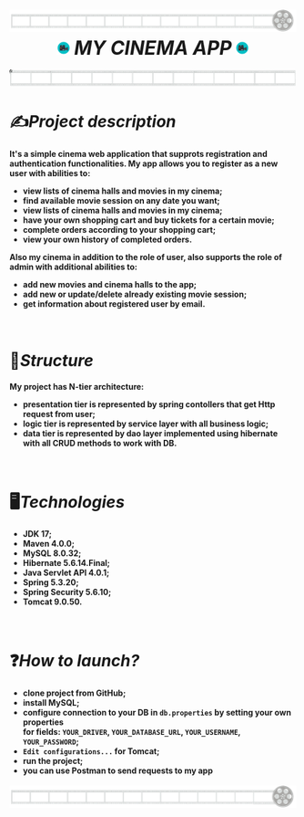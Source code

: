 
<h1 align="center"><img src="img/movieTape.png"><br>
  <img src="img/camera.png" align="bot" height="24"/> <big><b><i>MY CINEMA APP</i></b></big> <img src="img/camera.png" align="bot" height="24"/><br>
</h1>
<img src="img/movie_tape_2.png"><br>
<h1> ✍️<b><i>Project description</i></b> </h1>
<h4>It's a simple cinema web application that supprots registration and authentication functionalities. My app allows you to register as a new user with abilities to:
  <ul>
    <li>view lists of cinema halls and movies in my cinema;</li>
    <li>find available movie session on any date you want;</li>
    <li>view lists of cinema halls and movies in my cinema;</li>
    <li>have your own shopping cart and buy tickets for a certain movie;</li>
    <li>complete orders according to your shopping cart;</li>
    <li>view your own history of completed orders.</li>
  </ul>
Also my cinema in addition to the role of user, also supports the role of admin with additional abilities to:
  <ul>
    <li>add new movies and cinema halls to the app;</li>
    <li>add new or update/delete already existing movie session;</li>
    <li>get information about registered user by email.</li>
  </ul>
</h4><br>
<h1> 🧱<b><i>Structure</i></b> </h1>
<h4>My project has N-tier architecture:
  <ul>
    <li>presentation tier is represented by spring contollers that get Http request from user;</li>
    <li>logic tier is represented by service layer with all business logic;</li>
    <li>data tier is represented by dao layer implemented using hibernate with all CRUD methods to work with DB.</li>
  </ul>
</h4><br>
<h1> 🖥️<b><i>Technologies</i></b> </h1>
<h4>
  <ul>
    <li>JDK 17;</li>
    <li>Maven 4.0.0;</li>
    <li>MySQL 8.0.32;</li>
    <li>Hibernate 5.6.14.Final;</li>
    <li>Java Servlet API 4.0.1;</li>
    <li>Spring 5.3.20;</li>
    <li>Spring Security 5.6.10;</li>
    <li>Tomcat 9.0.50.</li>
  </ul>
</h4><br>
<h1> ❓<b><i>How to launch?</i></b> </h1>
<h4>
  <ul>
    <li>clone project from GitHub;</li>
    <li>install MySQL;</li>
    <li>configure connection to your DB in <code>db.properties</code> by setting your own properties <br>
      for fields: <code>YOUR_DRIVER</code>, <code>YOUR_DATABASE_URL</code>, <code>YOUR_USERNAME</code>, <code>YOUR_PASSWORD</code>;</li>
    <li><code>Edit configurations...</code> for Tomcat;</li>
    <li>run the project;</li>
    <li>you can use Postman to send requests to my app</li>
  </ul>
 </h4>
<img src="img/movieTape.png">
